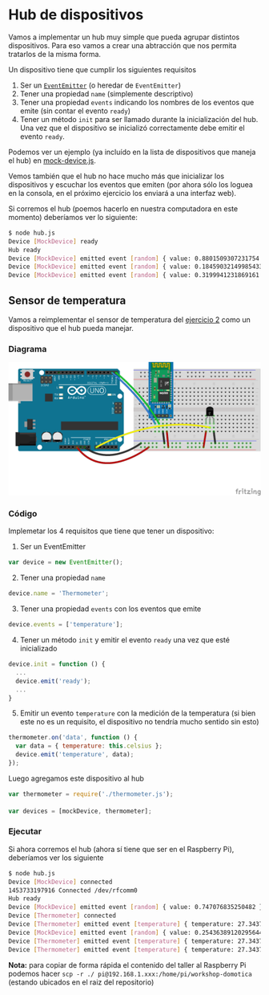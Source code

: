 # Hub de dispositivos

Vamos a implementar un hub muy simple que pueda agrupar distintos dispositivos. Para eso vamos a crear una abtracción que nos permita tratarlos de la misma forma.

Un dispositivo tiene que cumplir los siguientes requisitos

1. Ser un [``EventEmitter``](https://nodejs.org/api/events.html) (o heredar de ``EventEmitter``)
1. Tener una propiedad ``name`` (simplemente descriptivo)
1. Tener una propiedad ``events`` indicando los nombres de los eventos que emite (sin contar el evento ``ready``)
1. Tener un método ``init`` para ser llamado durante la inicialización del hub. Una vez que el dispositivo se inicializó correctamente debe emitir el evento ``ready``.

Podemos ver un ejemplo (ya incluído en la lista de dispositivos que maneja el hub) en [mock-device.js](mock-device.js).

Vemos también que el hub no hace mucho más que inicializar los dispositivos y escuchar los eventos que emiten (por ahora sólo los loguea en la consola, en el próximo ejercicio los enviará a una interfaz web).

Si corremos el hub (poemos hacerlo en nuestra computadora en este momento) deberíamos ver lo siguiente:

```bash
$ node hub.js
Device [MockDevice] ready
Hub ready
Device [MockDevice] emitted event [random] { value: 0.8801509307231754 }
Device [MockDevice] emitted event [random] { value: 0.18459032149985433 }
Device [MockDevice] emitted event [random] { value: 0.3199941231869161 }
```

## Sensor de temperatura

Vamos a reimplementar el sensor de temperatura del [ejercicio 2](../02_sensor-temperatura) como un dispositivo que el hub pueda manejar.

### Diagrama

![Sendor de temperatura con HC-06](sensor-temperatura-hc-06.png)

### Código

Implemetar los 4 requisitos que tiene que tener un dispositivo:

1. Ser un EventEmitter
```js
var device = new EventEmitter();
```

2. Tener una propiedad ``name``
```js
device.name = 'Thermometer';
```

3. Tener una propiedad ``events`` con los eventos que emite
```js
device.events = ['temperature'];
```

4. Tener un método ``init`` y emitir el evento ``ready`` una vez que esté inicializado
```js
device.init = function () {
  ...
  device.emit('ready');
  ...
}
```

5. Emitir un evento ``temperature`` con la medición de la temperatura (si bien este no es un requisito, el dispositivo no tendría mucho sentido sin esto)
```js
thermometer.on('data', function () {
  var data = { temperature: this.celsius };
  device.emit('temperature', data);
});
```

Luego agregamos este dispositivo al hub
```js
var thermometer = require('./thermometer.js');

var devices = [mockDevice, thermometer];
```

### Ejecutar

Si ahora corremos el hub (ahora sí tiene que ser en el Raspberry Pi), deberíamos ver los siguiente

```bash
$ node hub.js
Device [MockDevice] connected
1453733197916 Connected /dev/rfcomm0  
Hub ready
Device [MockDevice] emitted event [random] { value: 0.747076835250482 }
Device [Thermometer] connected
Device [Thermometer] emitted event [temperature] { temperature: 27.34375 }
Device [MockDevice] emitted event [random] { value: 0.25436389120295644 }
Device [Thermometer] emitted event [temperature] { temperature: 27.34375 }
Device [Thermometer] emitted event [temperature] { temperature: 27.34375 }
```

**Nota:** para copiar de forma rápida el contenido del taller al Raspberry Pi podemos hacer ``scp -r ./ pi@192.168.1.xxx:/home/pi/workshop-domotica`` (estando ubicados en el raiz del repositorio)
